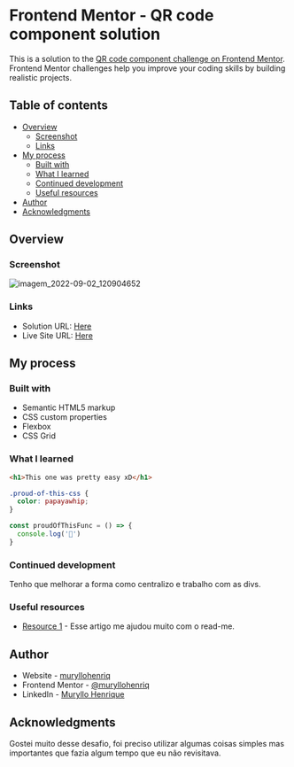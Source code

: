 # Frontend Mentor - QR code component solution

This is a solution to the [QR code component challenge on Frontend Mentor](https://www.frontendmentor.io/challenges/qr-code-component-iux_sIO_H). Frontend Mentor challenges help you improve your coding skills by building realistic projects. 

## Table of contents

- [Overview](#overview)
  - [Screenshot](#screenshot)
  - [Links](#links)
- [My process](#my-process)
  - [Built with](#built-with)
  - [What I learned](#what-i-learned)
  - [Continued development](#continued-development)
  - [Useful resources](#useful-resources)
- [Author](#author)
- [Acknowledgments](#acknowledgments)

## Overview

### Screenshot

![imagem_2022-09-02_120904652](https://user-images.githubusercontent.com/105292489/188179431-63da9b13-5635-4a8f-96a3-e46f4538d2c4.png)

### Links

- Solution URL: [Here](https://github.com/muryllohenriq/QR-code-component-solution-Using-CSS)
- Live Site URL: [Here](https://muryllohenriq.github.io/QR-code-component-solution-Using-CSS/)

## My process

### Built with

- Semantic HTML5 markup
- CSS custom properties
- Flexbox
- CSS Grid

### What I learned

```html
<h1>This one was pretty easy xD</h1>
```
```css
.proud-of-this-css {
  color: papayawhip;
}
```
```js
const proudOfThisFunc = () => {
  console.log('🎉')
}
```
### Continued development

Tenho que melhorar a forma como centralizo e trabalho com as divs.

### Useful resources

- [Resource 1](https://www.markdownguide.org) - Esse artigo me ajudou muito com o read-me.

## Author

- Website - [muryllohenriq](https://github.com/muryllohenriq)
- Frontend Mentor - [@muryllohenriq](https://www.frontendmentor.io/profile/muryllohenriq)
- LinkedIn - [Muryllo Henrique](https://www.linkedin.com/in/muryllo-henrique-567a0b228/)

## Acknowledgments

Gostei muito desse desafio, foi preciso utilizar algumas coisas simples mas importantes que fazia algum tempo que eu não revisitava.
